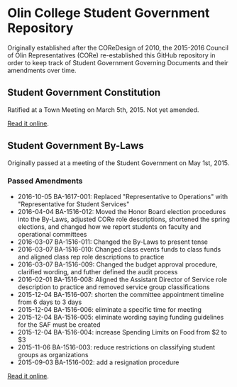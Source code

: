 # Olin College Student Government Repository
Originally established after the COReDesign of 2010, the 2015-2016 Council of
Olin Representatives (CORe) re-established this GitHub repository in order to
keep track of Student Government Governing Documents and their amendments over
time.

## Student Government Constitution
Ratified at a Town Meeting on March 5th, 2015.
Not yet amended.

[Read it online](https://github.com/olin/studentgovernment/blob/master/student_government_constitution.md).

## Student Government By-Laws
Originally passed at a meeting of the Student Government on May 1st, 2015.
### Passed Amendments
- 2016-10-05 BA-1617-001: Replaced "Representative to Operations" with "Representative for Student Services"
- 2016-04-04 BA-1516-012: Moved the Honor Board election procedures into the By-Laws, adjusted CORe role descriptions, shortened the spring elections, and changed how we report students on faculty and operational committees
- 2016-03-07 BA-1516-011: Changed the By-Laws to present tense
- 2016-03-07 BA-1516-010: Changed class events funds to class funds and aligned class rep role descriptions to practice
- 2016-03-07 BA-1516-009: Changed the budget approval procedure, clarified wording, and futher defined the audit process
- 2016-02-01 BA-1516-008: Aligned the Assistant Director of Service role description to practice and removed service group classifications
- 2015-12-04 BA-1516-007: shorten the committee appointment timeline from 6 days to 3 days
- 2015-12-04 BA-1516-006: eliminate a specific time for meeting
- 2015-12-04 BA-1516-005: eliminate wording saying funding guidelines for the SAF must be created
- 2015-12-04 BA-1516-004: increase Spending Limits on Food from $2 to $3
- 2015-11-06 BA-1516-003: reduce restrictions on classifying student groups as organizations
- 2015-09-03 BA-1516-002: add a resignation procedure

[Read it online](https://github.com/olin/studentgovernment/blob/master/student_government_bylaws.md).
